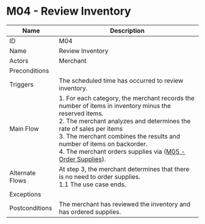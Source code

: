 # M04 - Review Inventory

| Name | Description|
| -----| -----------|
|ID | M04|
|Name| Review Inventory|
|Actors| Merchant|
|Preconditions| |
|Triggers| The scheduled time has occurred to review inventory.|
|Main Flow| 1. For each category, the merchant records the number of items in inventory minus the reserved items.<br/>2. The merchant analyzes and determines the rate of sales per items<br/>3. The merchant combines the results and number of items on backorder.<br/>4. The merchant orders supplies via ([M05 - Order Supplies](M05-Order-Supplies.md)). |
|Alternate Flows| At step 3, the merchant determines that there is no need to order supplies.<br/>1.1 The use case ends.|
|Exceptions| |
|Postconditions| The merchant has reviewed the inventory and has ordered supplies.|
